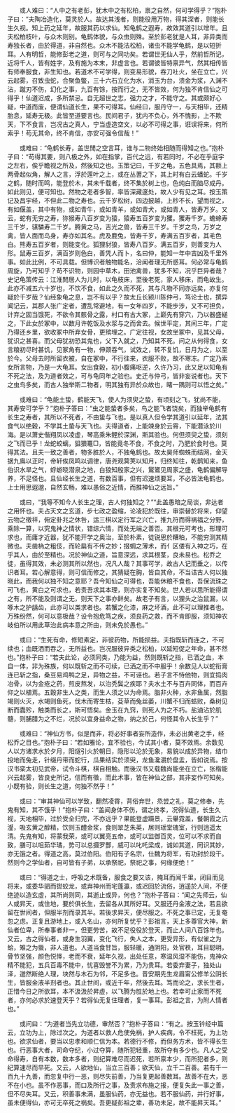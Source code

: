 　　或人难曰：“人中之有老彭，犹木中之有松柏，禀之自然，何可学得乎？”抱朴子曰：“夫陶冶造化，莫灵於人。故达其浅者，则能役用万物，得其深者，则能长生久视。知上药之延年，故服其药以求仙。知龟鹤之遐寿，故效其道引以增年。且夫松柏枝叶，与众木则别。龟鹤体貌，与众虫则殊。至於彭老犹是人耳，非异类而寿独长者，由於得道，非自然也。众木不能法松柏，诸虫不能学龟鹤，是以短折耳。人有明哲，能修彭老之道，则可与之同功矣。若谓世无仙人乎，然前哲所记，近将千人，皆有姓字，及有施为本末，非虚言也。若谓彼皆特禀异气，然其相传皆有师奉服食，非生知也。若道术不可学得，则变易形貌，吞刀吐火，坐在立亡，兴云起雾，召致虫蛇，合聚鱼鳖，三十六石立化为水，消玉为台，溃金为浆，入渊不沾，蹴刃不伤，幻化之事，九百有馀，按而行之，无不皆效，何为独不肯信仙之可得乎！仙道迟成，多所禁忌。自无超世之志，强力之才，不能守之。其或颇好心疑，中道而废，便谓仙道长生，果不可得耳。仙经曰，服丹守一，与天相毕，还精胎息，延寿无极。此皆至道要言也。民间君子，犹内不负心，外不愧影，上不欺天，下不食言，岂况古之真人，宁当虚造空文，以必不可得之事，诳误将来，何所索乎！苟无其命，终不肯信，亦安可强令信哉！”

　　或难曰：“龟鹤长寿，盖世閒之空言耳，谁与二物终始相随而得知之也。”抱朴子曰：“苟得其要，则八极之外，如在指掌，百代之远，有若同时，不必在乎庭宇之左右，俟乎瞻视之所及，然後知之也。玉策记曰，千岁之龟，五色具焉，其额上两骨起似角，解人之言，浮於莲叶之上，或在丛蓍之下，其上时有白云蟠蛇。千岁之鹤，随时而鸣，能登於木，其未千载者，终不集於树上也，色纯白而脑尽成丹。如此则见，便可知也。然物之老者多智，率皆深藏邃处，故人少有见之耳。按玉策记及昌宇经，不但此二物之寿也。云千岁松树，四边披越，上杪不长，望而视之，有如偃盖，其中有物，或如青牛，或如青羊，或如青犬，或如青人，皆寿万岁。又云，蛇有无穷之寿，狝猴寿八百岁变为猿，猿寿五百岁变为玃。玃寿千岁。蟾蜍寿三千岁，骐驎寿二千岁。腾黄之马，吉光之兽，皆寿三千岁。千岁之鸟，万岁之禽，皆人面而鸟身，寿亦如其名。虎及鹿兔，皆寿千岁，寿满五百岁者，其毛色白。熊寿五百岁者，则能变化。狐狸豺狼，皆寿八百岁。满五百岁，则善变为人形。鼠寿三百岁，满百岁则色白，善凭人而卜，名曰仲，能知一年中吉凶及千里外事。如此比例，不可具载。但博识者触物能名，洽闻者理无所惑耳。何必常与龟鹤周旋，乃可知乎？苟不识物，则园中草木，田池禽兽，犹多不知，况乎巨异者哉？史记龟策传云：江淮閒居人为儿时，以龟枝床，至後老死，家人移床，而龟故生。此亦不减五六十岁也，不饮不食，如此之久而不死，其与凡物不同亦远矣，亦复何疑於千岁哉？仙经象龟之息，岂不有以乎？故太丘长颍川陈仲弓，笃论士也，撰异闻记云，其郡人张广定者，遭乱常避地，有一女年四岁，不能步涉，又不可担负，计弃之固当饿死，不欲令其骸骨之露，村口有古大冢，上巅先有穿穴，乃以器盛縋之，下此女於冢中，以数月许乾饭及水浆与之而舍去。候世平定，其间三年，广定乃得还乡里，欲收冢中所弃女骨，更殡埋之。广定往视，女故坐冢中，见其父母，犹识之甚喜。而父母犹初恐其鬼也，父下入就之，乃知其不死。问之从何得食，女言粮初尽时甚饥，见冢角有一物，伸颈吞气，试效之，转不复饥，日月为之，以至於今。父母去时所留衣被，自在冢中，不行往来，衣服不败，故不寒冻。广定乃索女所言物，乃是一大龟耳。女出食穀，初小腹痛呕逆，久许乃习，此又足以知龟有不死之法，及为道者效之，可与龟同年之验也。史迁与仲弓，皆非妄说者也。天下之虫鸟多矣，而古人独举斯二物者，明其独有异於众故也，睹一隅则可以悟之矣。”

　　或难曰：“龟能土蛰，鹤能天飞，使人为须臾之蛰，有顷刻之飞，犹尚不能，其寿安可学乎？”抱朴子答曰：“虫之能蛰者多矣，鸟之能飞者饶矣，而独举龟鹤有长生之寿者，其所以不死者，不由蛰与飞也。是以真人但令学其道引以延年，法其食气以绝穀，不学其土蛰与天飞也。夫得道者，上能竦身於云霄，下能潜泳於川海。是以萧史偕翔凤以凌虚，琴高乘朱鲤於深渊，斯其验也。何但须臾之蛰，须刻之飞而已乎！龙蛇蛟螭，狙猥鼍□，皆能竟冬不食，不食之时，乃肥於食时也。莫得其法。且夫一致之善者，物多胜於人，不独龟鹤也。故太昊师蜘蛛而结网，金天据九鳸以正时，帝轩俟凤鸣以调律，唐尧观蓂荚以知月，归终知往，乾鹊知来，鱼伯识水旱之气，蜉蝣晓潜泉之地，白狼知殷家之兴，鸑鷟见周家之盛，龟鹤偏解导养，不足怪也。且仙经长生之道，有数百事，但有迟速烦要耳，不必皆法龟鹤也。上士用思遐邈，自然玄畅，难以愚俗之近情，而推神仙之远旨。”

　　或曰，“我等不知今人长生之理，古人何独知之？”“此盖愚暗之局谈，非达者之用怀也。夫占天文之玄道，步七政之盈缩，论凌犯於既往，审崇替於将来，仰望云物之徵祥，俯定卦兆之休咎，运三棋以定行军之兴亡，推九符而得祸福之分野，乘除一算，以究鬼神之情状，错综六情，而处无端之善否。其根元可考也，形理可求也，而庸才近器，犹不能开学之奥治，至於朴素，徒锐思於糟粕，不能穷测其精微也。夫凿枘之粗伎，而轮扁有不传之妙；掇蜩之薄术，而亻区偻有入神之巧，在乎其人，由於至精也。况於神仙之道，旨意深远，求其根茎，良未易也。松乔之徒，虽得其效，未必测其所以然也，况凡人哉？其事可学，故古人记而垂之，以传识者耳。若心解意得，则可信而修之，其猜疑在胸，皆自其命，不当诘古人何以独晓此，而我何以独不知之意耶？吾今知仙之可得也，吾能休粮不食也，吾保流珠之可飞也，黄白之可求也，若责吾求其本理，则亦实复不知矣。世人若以思所能得谓之有，所不能及则谓之无，则天下之事亦鲜矣。故老子有言，以狸头之治鼠漏，以啄木之护龋齿，此亦可以类求者也。若蟹之化漆，麻之坏酒，此不可以理推者也。万殊纷然，何可以意极哉？设令抱危笃之疾，须良药之救，而不肯即服，须知神农岐伯所以用此草治此病本意之所由，则未免於愚也。”

　　或曰：“生死有命，修短素定，非彼药物，所能损益。夫指既斩而连之，不可续也；血既洒而吞之，无所益也。岂况服彼异类之松柏，以延短促之年命，甚不然也。”抱朴子曰：“若夫此论，必须同类，乃能为益，然则既斩之指，已洒之血，本自一体，非为殊族，何以既斩之而不可续，已洒之而不中服乎！余数见人以蛇衔膏连已斩之指，桑豆易鸡鸭之足，异物之益，不可诬也。若子言不恃他物，则宜捣肉冶骨，以为金疮之药，煎皮熬发，以治秃鬓之疾耶？夫水土不与百卉同体，而百卉仰之以植焉。五穀非生人之类，而生人须之以为命焉。脂非火种，水非鱼属，然脂竭则火灭，水竭则鱼死，伐木而寄生枯，芟草而兔丝萎，川蟹不归而蛣败，桑树见断而蠹殄，触类而长之，斯可悟矣。金玉在九窍，则死人为之不朽。盐滷沾於肌髓，则脯腊为之不烂，况於以宜身益命之物，纳之於己，何怪其令人长生乎？”

　　或难曰：“神仙方书，似是而非，将必好事者妄所造作，未必出黄老之手，经松乔之目也。”抱朴子曰：“若如雅论，宜不验也，今试其小者，莫不效焉。余数见人以方诸求水於夕月，阳燧引火於朝日，隐形以沦於无象，易貌以成於异物，结巾投地而兔走，针缀丹带而蛇行，瓜果结实於须臾，龙鱼瀺灂於盘盂，皆如说焉。按汉书栾太初见武帝，试令斗棋，棋自相触。而後汉书又载魏尚能坐在立亡，张楷能兴云起雾，皆良史所记，信而有徵，而此术事，皆在神仙之部，其非妄作可知矣。小既有验，则长生之道，何独不然乎！”

　　或曰：“审其神仙可以学致，翻然凌霄，背俗弃世，烝尝之礼，莫之修奉，先鬼有知，其不饿乎！”抱朴子曰：“盖闻身体不伤，谓之终孝，况得仙道，长生久视，天地相毕，过於受全归完，不亦远乎？果能登虚蹑景，云轝霓盖，餐朝霞之沆瀣，吸玄黄之醇精，饮则玉醴金浆，食则翠芝朱英，居则瑶堂瑰室，行则逍遥太清。先鬼有知，将蒙我荣，或可以翼亮五帝，或可以监御百灵，位可以不求而自致，膳可以咀茹华璚，势可以总摄罗酆，威可以叱吒梁成，诚如其道，罔识其妙，亦无饿之者。得道之高，莫过伯阳。伯阳有子名宗，仕魏为将军，有功封於段干。然则今之学仙者，自可皆有子弟，以承祭祀，祭祀之事，何缘便绝！”

　　或曰：“得道之士，呼吸之术既备，服食之要又该，掩耳而闻千里，闭目而见将来，或委华驷而辔蛟龙，或弃神州而宅蓬瀛，或迟回於流俗，逍遥於人间，不便绝迹以造玄虚，其所尚则同，其逝止或异，何也？”抱朴子答曰：“闻之先师云，仙人或昇天，或住地，要於俱长生，去留各从其所好耳。又服还丹金液之法，若且欲留在世间者，但服半剂而录其半。若後求昇天，便尽服之。不死之事已定，无复奄忽之虑。正复且游地上，或入名山，亦何所复忧乎？彭祖言，天上多尊官大神，新仙者位卑，所奉事者非一，但更劳苦，故不足役役於登天，而止人间八百馀年也。又云，古之得仙者，或身生羽翼，变化飞行，失人之本，更受异形，有似雀之为蛤，雉之为蜃，非人道也。人道当食甘旨，服轻暖，通阴阳，处官秩，耳目聪明，骨节坚强，颜色悦怿，老而不衰，延年久视，出处任意，寒温风湿不能伤，鬼神众精不能犯，五兵百毒不能中，忧喜毁誉不为累，乃为贵耳。若委弃妻子，独处山泽，邈然断绝人理，块然与木石为邻，不足多也。昔安期先生龙眉甯公修羊公阴长生，皆服金液半剂者也。其止世间，或近千年，然後去耳。笃而论之，求长生者，正惜今日之所欲耳，本不汲汲於昇虚，以飞腾为胜於地上也。若幸可止家而不死者，亦何必求於速登天乎？若得仙无复住理者，复一事耳。彭祖之言，为附人情者也。”

　　或问曰：“为道者当先立功德，审然否？”抱朴子答曰：“有之。按玉钤经中篇云，立功为上，除过次之。为道者以救人危使免祸，护人疾病，令不枉死，为上功也。欲求仙者，要当以忠孝和顺仁信为本。若德行不修，而但务方术，皆不得长生也。行恶事大者，司命夺纪，小过夺算，随所犯轻重，故所夺有多少也。凡人之受命得寿，自有本数，数本多者，则纪算难尽而迟死，若所禀本少，而所犯者多，则纪算速尽而早死。又云，人欲地仙，当立三百善；欲天仙，立千二百善。若有千一百九十九善，而忽复中行一恶，则尽失前善，乃当复更起善数耳。故善不在大，恶不在小也。虽不作恶事，而口及所行之事，及责求布施之报，便复失此一事之善，但不尽失耳。又云，积善事未满，虽服仙药，亦无益也。若不服仙药，并行好事，虽未便得仙，亦可无卒死之祸矣。吾更疑彭祖之辈，善功未足，故不能昇天耳。”

